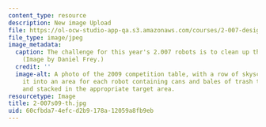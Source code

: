 ```yaml
---
content_type: resource
description: New image Upload
file: https://ol-ocw-studio-app-qa.s3.amazonaws.com/courses/2-007-design-and-manufacturing-i-spring-2009/60cfbda74efcd2b9178a12059a8fb9eb_2-007s09-th.jpg
file_type: image/jpeg
image_metadata:
  caption: The challenge for this year's 2.007 robots is to clean up the environment.
    (Image by Daniel Frey.)
  credit: ''
  image-alt: A photo of the 2009 competition table, with a row of skyscrapers dividing
    it into an area for each robot containing cans and bales of trash to be crushed
    and stacked in the appropriate target area.
resourcetype: Image
title: 2-007s09-th.jpg
uid: 60cfbda7-4efc-d2b9-178a-12059a8fb9eb
---
```

